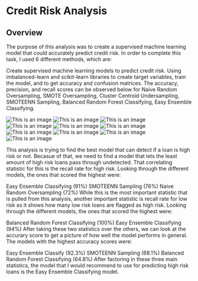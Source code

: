 # Credit Risk Analysis
## Overview
The purpose of this analysis was to create a supervised machine learning model that could accurately predict credit risk. In order to complete this task, I used 6 different methods, which are:

Create supervised machine learning models to predict credit risk. Using imbalanced-learn and scikit-learn libraries to create target variables, train the model, and to get accuracy and confusion matrices. The accuracy, precision, and recall scores can be observed below for Naive Random Oversampling, SMOTE Oversampling, Cluster Centroid Undersampling, SMOTEENN Sampling, Balanced Random Forest Classifying, Easy Ensemble Classifying.


![This is an image](https://i.imgur.com/yDA5Gvb.png)
![This is an image](https://i.imgur.com/eNKKQ81.png)
![This is an image](https://i.imgur.com/sTiQ5gx.png)
![This is an image](https://i.imgur.com/vR6XXVZ.png)
![This is an image](https://i.imgur.com/XmcwPCC.png)
![This is an image](https://i.imgur.com/30HxUNW.png)
![This is an image](https://i.imgur.com/NwSbTGg.png)
![This is an image](https://i.imgur.com/TNTKzRn.png)
![This is an image](https://i.imgur.com/moHpAi9.png)
![This is an image](https://i.imgur.com/Uldfjc2.png)


This analysis is trying to find the best model that can detect if a loan is high risk or not. Becasue of that, we need to find a model that lets the least amount of high risk loans pass through undetected. That correlating statistic for this is the recall rate for high risk. Looking through the different models, the ones that scored the highest were:

Easy Ensemble Classifying (91%)
SMOTEENN Sampling (76%)
Naive Random Oversampling (72%)
While this is the most important statistic that is pulled from this analysis, another important statistic is recall rate for low risk as it shows how many low risk loans are flagged as high risk. Looking through the different models, the ones that scored the highest were:

Balanced Random Forest Classifying (100%)
Easy Ensemble Classifying (94%)
After taking these two statistics over the others, we can look at the accurary score to get a picture of how well the model performs in general. The models with the highest accuracy scores were:

Easy Ensemble Classify (92.3%)
SMOTEENN Sampling (68.1%)
Balanced Random Forest Classifying (64.8%)
After factoring in these three main statistics, the model that I would recommend to use for predicting high risk loans is the Easy Ensemble Classifying model.
